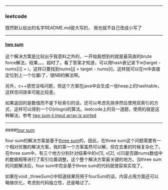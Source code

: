 


---
### leetcode
既然默认给出的名字README.md是大写的， 我也就不自己改成小写了

---
#### [two sum](https://github.com/lixianmin/leetcode/tree/master/algorithms/two-sum)

这个解决方案是比较出乎我意料之外的，一开始我想到的就是最简直的brute force解法，结果。。。超时了。看了答案才知道，可以用hash表记录下m[target - nums[i]] = i，这样只要找到nums[j] = target - nums[i]，这样就可以在m中直接定位到上一个位置i了，很NB的解法啊。

另外，c++感觉没啥问题，但这个方案在java中会生成一张heap上的hashtable， 这样空间效率可能比较差。

如果返回的是数值而不是下标索引的话，还可以考虑先排序然后使用双索引的方式，这样可以得到一个O(nlogn)的算法。leetcode上的另一道题，使用的就是这种解法。参考 [two sum ii input array is sorted](https://github.com/lixianmin/leetcode/tree/master/algorithms/two-sum-ii-input-array-is-sorted)

---
####[four sum](https://github.com/lixianmin/leetcode/tree/master/algorithms/4sum)

four sum的解决方案是基于[three sum](https://github.com/lixianmin/leetcode/tree/master/algorithms/3sum)的，因此，在three sum这个问题需要有一个相对优雅的解决方案，我的第一个方案虽然可以解，但在去重的时候复杂化了。在three sum中，有三个地方分别针对结果中的v[1], v[2], v[0]是否跟nums数组中的数据相等进行了索引位置调整，这个整个解决方案最关键的地方。当three sum的问题解决后，four sum中完全基于three sum的代码就很容易实现了。

如果在void _threeSum()中知道结果将用于fourSum的话，内容占用方面还可以略做优化，考虑到代码独立性，还是略过了。

